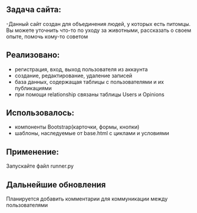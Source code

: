 ## Задача сайта:
-Данный сайт создан для объединения людей, у которых есть питомцы. Вы можете уточнить что-то по уходу за животными,
рассказать о своем опыте, помочь кому-то советом
## Реализовано:
- регистрация, вход, выход пользователя из аккаунта
- создание, редактирование, удаление записей
- база данных, содержащая таблицы с пользователями и их публикациями
- при помощи relationship связаны таблицы Users и Opinions
## Использовалось:
- компоненты Bootstrap(карточки, формы, кнопки)
- шаблоны, наследуемые от base.html c циклами и условиями
## Применение:
Запускайте файл runner.py
## Дальнейшие обновления
Планируется добавить комментарии для коммуникации между пользователями

